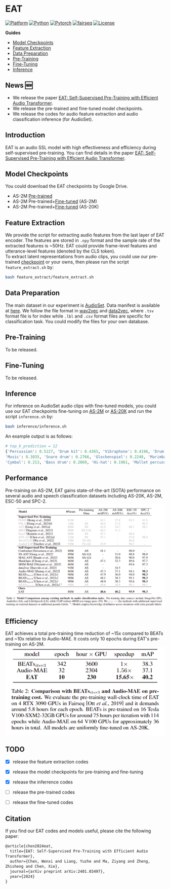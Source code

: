 <!-- omit in toc -->
# EAT
[![Platform](https://img.shields.io/badge/Platform-linux-lightgrey)](https://github.com/cwx-worst-one/EAT)
[![Python](https://img.shields.io/badge/Python-3.8+-orange)](https://github.com/cwx-worst-one/EAT)
[![Pytorch](https://img.shields.io/badge/PyTorch-1.13+-brightgreen)](https://github.com/cwx-worst-one/EAT)
[![fairseq](https://img.shields.io/badge/fairseq-0.12.2-blue)](https://github.com/cwx-worst-one/EAT)
[![License](https://img.shields.io/badge/License-MIT-red.svg)](https://github.com/cwx-worst-one/EAT)

**Guides**
- [Model Checkpoints](#model-checkpoints)
- [Feature Extraction](#feature-extraction)
- [Data Preparation](#data-preparation)
- [Pre-Training](#pre-training)
- [Fine-Tuning](#fine-tuning)
- [Inference](#inference)


<!-- omit in toc -->
## News :new:
- We release the paper [EAT: Self-Supervised Pre-Training with Efficient Audio Transformer](https://arxiv.org/abs/2401.03497). 
- We release the pre-trained and fine-tuned model checkpoints. 
- We release the codes for audio feature extraction and audio classification inference (for AudioSet). 

<!-- omit in toc -->
## Introduction 
EAT is an audio SSL model with high effectiveness and efficiency during self-supervised pre-training. You can find details in the paper [EAT: Self-Supervised Pre-Training with Efficient Audio Transformer](https://arxiv.org/abs/2401.03497). 

## Model Checkpoints
You could download the EAT checkpoints by Google Drive. 
- AS-2M [Pre-trained](https://drive.google.com/file/d/1PFUcDbvtZfxFcyaRv3RHsjy_QhvC1QBp/view?usp=sharing)
- AS-2M Pre-trained+[Fine-tuned](https://drive.google.com/file/d/1FNZ4LotG-VLRwrQJacsQyKQZnEah4i4w/view?usp=sharing) (AS-2M)
- AS-2M Pre-trained+[Fine-tuned](https://drive.google.com/file/d/1TyRG2xczQ6rvnkvEn0p2A-KbgSPKxcEI/view?usp=drive_link) (AS-20K)

## Feature Extraction
We provide the script for extracting audio features from the last layer of EAT encoder. The features are stored in `.npy` format and the sample rate of the extracted features is ~50Hz. EAT could provide frame-level features and utterance-level features (denoted by the CLS token).  
To extract latent representations from audio clips, you could use our pre-trained [checkpoint](https://drive.google.com/file/d/1PFUcDbvtZfxFcyaRv3RHsjy_QhvC1QBp/view?usp=sharing) or your owns, then please run the script `feature_extract.sh` by:
```bash
bash feature_extract/feature_extract.sh 
``` 

## Data Preparation
The main dataset in our experiment is [AudioSet](https://research.google.com/audioset/). Data manifest is available at [here](). We follow the file format in [wav2vec](https://github.com/facebookresearch/fairseq/tree/main/examples/wav2vec) and [data2vec](https://github.com/facebookresearch/fairseq/tree/main/examples/data2vec), where `.tsv` format file is for index while `.lbl` and `.csv` format files are specific for classification task.  You could modify the files for your own database. 

## Pre-Training 
To be released.

## Fine-Tuning
To be released.

## Inference 
For inference on AudioSet audio clips with fine-tuned models, you could use our EAT checkpoints fine-tuning on [AS-2M](https://drive.google.com/file/d/1FNZ4LotG-VLRwrQJacsQyKQZnEah4i4w/view?usp=sharing) or [AS-20K](https://drive.google.com/file/d/1TyRG2xczQ6rvnkvEn0p2A-KbgSPKxcEI/view?usp=drive_link)
and run the script `inference.sh` by: 
```bash
bash inference/inference.sh 
``` 
An example output is as follows:
```python
# top_k_prediction = 12
{'Percussion': 0.5227, 'Drum kit': 0.4365, 'Vibraphone': 0.4196, 'Drum': 0.3161, 
'Music': 0.3035, 'Snare drum': 0.2766, 'Glockenspiel': 0.2248, 'Marimba, xylophone': 0.223, 
'Cymbal': 0.213, 'Bass drum': 0.2069, 'Hi-hat': 0.1961, 'Mallet percussion': 0.1704}
```


<!-- omit in toc -->
## Performance
Pre-training on AS-2M, EAT gains state-of-the-art (SOTA) performance on several audio and speech classification datasets including AS-20K, AS-2M, ESC-50 and SPC-2.  
![](src/performance.png)

<!-- omit in toc -->
## Efficiency
EAT achieves a total pre-training time reduction of ~15x compared to BEATs and ~10x relative to Audio-MAE. It costs only 10 epochs during EAT's pre-training on AS-2M. 
![Alt text](src/efficiency.png)  





<!-- omit in toc -->
## TODO 
- [x] release the feature extraction codes
- [x] release the model checkpoints for pre-training and fine-tuning
- [x] release the inferrence codes 
- [ ] release the pre-trained codes
- [ ] release the fine-tuned codes


<!-- omit in toc -->
## Citation
If you find our EAT codes and models useful, please cite the following paper:
```
@article{chen2024eat,
  title={EAT: Self-Supervised Pre-Training with Efficient Audio Transformer},
  author={Chen, Wenxi and Liang, Yuzhe and Ma, Ziyang and Zheng, Zhisheng and Chen, Xie},
  journal={arXiv preprint arXiv:2401.03497},
  year={2024}
}
```
